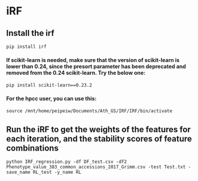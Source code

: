 # iRF
## Install the irf
	pip install irf

#### If scikit-learn is needed, make sure that the version of scikit-learn is lower than 0.24, since the presort parameter has been deprecated and removed from the 0.24 scikit-learn. Try the below one:
	pip install scikit-learn==0.23.2

#### For the hpcc user, you can use this: 
	source /mnt/home/peipeiw/Documents/Ath_GS/IRF/IRF/bin/activate
 
## Run the iRF to get the weights of the features for each iteration, and the stability scores of feature combinations
	python IRF_regression.py -df DF_test.csv -df2 Phenotype_value_383_common_accessions_2017_Grimm.csv -test Test.txt -save_name RL_test -y_name RL


